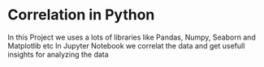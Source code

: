 # Correlation in Python 
In this Project we uses a lots of libraries like Pandas, Numpy, Seaborn and Matplotlib etc
In Jupyter Notebook we correlat the data and get usefull insights for analyzing the data
